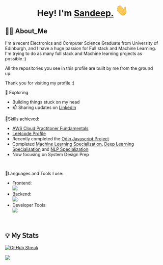 
<!--<a href="https://github.com/Moonshallow5/readme-typing-svg"> <img src="https://readme-typing-svg.herokuapp.com?lines=I+love+Python.;I+love+Learning.;I+love+Java.;I+love+Programming.&center=true&width=500&height=50"></a>-->

<h1 align="center">

Hey! I'm <a href="https://sandeep-personal-website.vercel.app/">Sandeep.</a> <img src="./wave.gif" width="40"/>
    
</h1>

##  🧑‍💻 About_Me

I'm a recent Electronics and Computer Science Graduate from University of Edinburgh, and I have a huge passion for Full stack and Machine Learning. I'm trying to do as many full stack and Machine learning projects as possible :)

All the repositories you see in this profile are built by me from the ground up. 

Thank you for visiting my profile :)

🔭 Exploring
- Building things stuck on my head
- 📫 Sharing updates on [LinkedIn](https://www.linkedin.com/in/sandeep-singh-557510200/)



🔦Skills achieved:

- <a href="https://cp.certmetrics.com/amazon/en/public/verify/credential/ff7a45e5f19f4a27b94834b5a54c054c"> AWS Cloud Practitoner Fundamentals</a>
- <a href="https://leetcode.com/u/moonshallow/"> Leetcode Profile </a>
- Recently completed the <a href="https://github.com/Moonshallow5/Odin_Project">Odin Javascript Project</a>
- Completed  <a href="https://coursera.org/verify/specialization/I2B4UDXUZXPU"> Machine Learning Specialization</a>, <a href="https://www.coursera.org/account/accomplishments/specialization/WO8RJLMC1ZDK"> Deep Learning Specialisation</a> and <a href="https://www.coursera.org/account/accomplishments/specialization/LBL14C1Z3SD1"> NLP Specialization </a>
- Now focusing on System Design Prep

<br/>

🔧Languages and Tools I use:
<br>
<ul>
	<li>Frontend:<br>
<img height="40px" src="https://skillicons.dev/icons?i=vue,vuetify,html,css,tailwind,js,ts,react,sass" />
    </li>
  
<li>Backend:<br>
 <img height="40px" src="https://skillicons.dev/icons?i=java,python,nodejs,express,spring,postgres,prisma,redis,mongodb" />

</li>
<li>Developer Tools:<br>
<img height="40px"
    src="https://skillicons.dev/icons?i=git,npm,vite,webpack,jest,github,gitlab,gradle,aws,docker" />
            

</li>
</ul>

<br>


## 💡 𝖬𝗒 𝖲𝗍𝖺𝗍𝗌
 [![GitHub Streak](https://streak-stats.demolab.com?user=Moonshallow5&theme=cobalt&hide_border=true&border_radius=4.8)](https://git.io/streak-stats) 
<br>

 <img align="center" src="https://github-readme-stats.vercel.app/api/top-langs/?username=Moonshallow5&layout=compact&theme=dracula&hide_border=true" />


<!--
<p>&nbsp;<img align="center" src="https://github-readme-stats.vercel.app/api?username=Moonshallow5&show_icons=true&locale=en" alt="Moonshallow5" /></p>

<p><img align="center" src="https://github-readme-streak-stats.herokuapp.com/?user=Moonshallow5&" alt="Moonshallow5" /></p>

--->
<!---
Moonshallow5/Moonshallow5 is a ✨ special ✨ repository because its `README.md` (this file) appears on your GitHub profile.
You can click the Preview link to take a look at your changes.
--->


